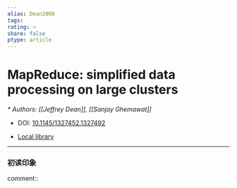 ```yaml
---
alias: Dean2008
tags: 
rating: ⭐
share: false
ptype: article
---
```


# MapReduce: simplified data processing on large clusters
<cite>* Authors: [[Jeffrey Dean]], [[Sanjay Ghemawat]]</cite>

* DOI: [10.1145/1327452.1327492](https://doi.org/10.1145/1327452.1327492)

* [Local library](zotero://select/items/1_AHNH3ZDP)

***

### 初读印象

comment:: 


